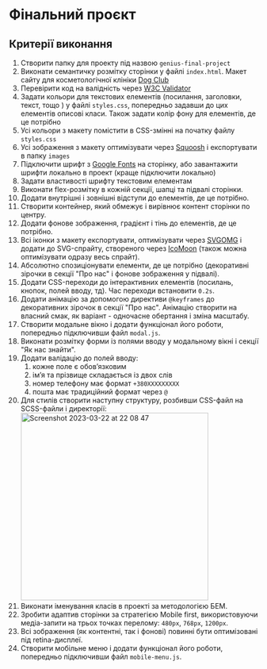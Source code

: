 # Фінальний проєкт

## Критерії виконання


1. Створити папку для проекту під назвою `genius-final-project`
2. Виконати семантичку розмітку сторінки у файлі `index.html`. Макет сайту для косметологічної клініки [Dog Club](https://www.figma.com/file/rTCMsYAj44dHB4dfwo7cOZ/Dog-Club?node-id=123%3A177&t=kJwseFkErM76jFqO-1)
3. Перевірити код на валідність через [W3C Validator](https://validator.w3.org/#validate_by_uri) 
4. Задати кольори для текстових елементів (посилання, заголовки, текст, тощо ) у файлі `styles.css`, попередньо задавши до цих елементів описові класи. Також задати колір фону для елементів, де це потрібно
5. Усі кольори з макету помістити в CSS-змінні на початку файлу `styles.css`
6. Усі зображення з макету оптимізувати через [Squoosh](https://squoosh.app/) і експортувати в папку `images`
7. Підключити шрифт з [Google Fonts](https://fonts.google.com/) на сторінку, або завантажити шрифти локально в проект (краще підключити локально)
8. Задати властивості шрифту текстовим елементам
9. Виконати flex-розмітку в кожній секції, шапці та підвалі сторінки. 
10. Додати внутрішні і зовнішні відступи до елементів, де це потрібно.
11. Створити контейнер, який обмежує і вирівнює контент сторінки по центру.
12. Додати фонове зображення, градієнт і тінь до елементів, де це потрібно.
13. Всі іконки з макету експортувати, оптимізувати через [SVGOMG](https://jakearchibald.github.io/svgomg/) і додати до SVG-спрайту, створеного через [IcoMoon](https://icomoon.io/) (також можна оптимізувати одразу весь спрайт).
14. Абсолютно спозиціонувати елементи, де це потрібно (декоративні зірочки в секції "Про нас" і фонове зображення у підвалі).
15. Додати CSS-переходи до інтерактивних елементів (посилань, кнопок, полей вводу, тд). Час переходи встановити `0.2s`.
16. Додати анімацію за допомогою директиви `@keyframes` до декоративних зірочок в секції "Про нас". Анімацію створити на власний смак, як варіант - одночасне обертання і зміна масштабу.
17. Створити модальне вікно і додати функціонал його роботи, попередньо підключивши файл `modal.js`.
18. Виконати розмітку форми із полями вводу у модальному вікні і секції "Як нас знайти".
19. Додати валідацію до полей вводу:
	1. кожне поле є обовʼязковим
	2. імʼя та прізвище складається із двох слів
	3. номер телефону має формат `+380ХХХХХХХХХ`
	4. пошта має традиційний формат через `@`
20. Для стилів створити наступну структуру, розбивши CSS-файл на SCSS-файли і директорії:<img width="378" alt="Screenshot 2023-03-22 at 22 08 47" src="https://user-images.githubusercontent.com/124382088/227026318-836b83e3-888e-42b7-9b6f-52b3f04f9923.png">
21. Виконати іменування класів в проекті за методологією БЕМ.
22. Зробити адаптив сторінки за стратегією Mobile first, використовуючи медіа-запити на трьох точках перелому: `480px`, `768px`, `1200px`.
23. Всі зображення (як контентні, так і фонові) повинні бути оптимізовані під retina-дисплеї.
24. Створити мобільне меню і додати функціонал його роботи, попередньо підключивши файл `mobile-menu.js`.
